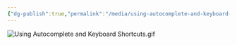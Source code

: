 ```yaml
---
{"dg-publish":true,"permalink":"/media/using-autocomplete-and-keyboard-shortcuts/","dgHomeLink":false,"dgShowToc":true}
---
```


![Using Autocomplete and Keyboard Shortcuts.gif](/img/user/Media/Using%20Autocomplete%20and%20Keyboard%20Shortcuts.gif)